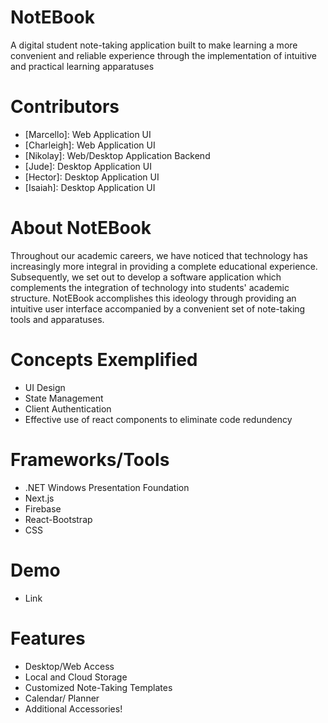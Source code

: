 # NotEBook
A digital student note-taking application built to make learning a more convenient and reliable experience 
through the implementation of intuitive and practical learning apparatuses 

# Contributors
- [Marcello]: Web Application UI
- [Charleigh]: Web Application UI
- [Nikolay]: Web/Desktop Application Backend
- [Jude]: Desktop Application UI
- [Hector]: Desktop Application UI
- [Isaiah]: Desktop Application UI

# About NotEBook
Throughout our academic careers, we have noticed that technology has increasingly more integral in providing a complete educational experience. Subsequently, we set out to develop a software application which complements the integration of technology into students' academic structure. NotEBook accomplishes this ideology through providing an intuitive user interface accompanied by a convenient set of note-taking tools and apparatuses.

# Concepts Exemplified
- UI Design
- State Management
- Client Authentication
- Effective use of react components to eliminate code redundency

# Frameworks/Tools
- .NET Windows Presentation Foundation
- Next.js
- Firebase
- React-Bootstrap
- CSS

# Demo
- Link

# Features
- Desktop/Web Access
- Local and Cloud Storage
- Customized Note-Taking Templates
- Calendar/ Planner
- Additional Accessories!
